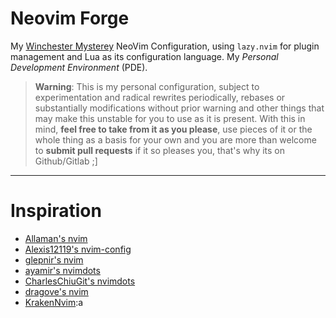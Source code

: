 # Neovim Forge

My [Winchester Mysterey](https://en.wikipedia.org/wiki/Winchester_Mystery_House) NeoVim Configuration, using `lazy.nvim` for plugin management and Lua as its configuration language. My _Personal Development Environment_ (PDE).

> **Warning**: This is my personal configuration, subject to experimentation and radical rewrites periodically, rebases or substantially modifications without prior warning and other things that may make this unstable for you to use as it is present. With this in mind, **feel free to take from it as you please**, use pieces of it or the whole thing as a basis for your own and you are more than welcome to **submit pull requests** if it so pleases you, that's why its on Github/Gitlab ;]

---

# Inspiration

- [Allaman's nvim](https://github.com/Allaman/nvim)
- [Alexis12119's nvim-config](https://github.com/Alexis12119/nvim-config)
- [glepnir's nvim](https://github.com/glepnir/nvim)
- [ayamir's nvimdots](https://github.com/ayamir/nvimdots)
- [CharlesChiuGit's nvimdots](https://github.com/CharlesChiuGit/nvimdots.lua)
- [dragove's nvim](https://github.com/dragove/nvim)
- [KrakenNvim](https://github.com/dharmx/nvim):a
